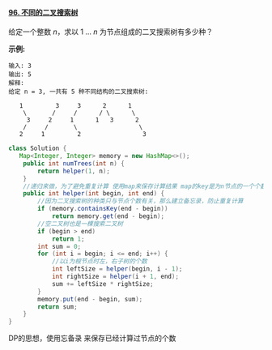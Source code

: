 #### [96. 不同的二叉搜索树](https://leetcode-cn.com/problems/unique-binary-search-trees/)

给定一个整数 *n*，求以 1 ... *n* 为节点组成的二叉搜索树有多少种？

**示例:**

```
输入: 3
输出: 5
解释:
给定 n = 3, 一共有 5 种不同结构的二叉搜索树:

   1         3     3      2      1
    \       /     /      / \      \
     3     2     1      1   3      2
    /     /       \                 \
   2     1         2                 3
```



```java
class Solution {
   Map<Integer, Integer> memory = new HashMap<>();
    public int numTrees(int n) {
        return helper(1, n);
    }
    //递归来做，为了避免重复计算 使用map来保存计算结果 map的key是为n节点的一个个数
    public int helper(int begin, int end) {
        //因为二叉搜索树的种类只与节点个数有关，那么建立备忘录，防止重复计算
        if (memory.containsKey(end - begin))
            return memory.get(end - begin);
        //空二叉树也是一棵搜索二叉树
        if (begin > end)
            return 1;
        int sum = 0;
        for (int i = begin; i <= end; i++) {
            //以i为根节点时左，右子树的个数
            int leftSize = helper(begin, i - 1);
            int rightSize = helper(i + 1, end);
            sum += leftSize * rightSize;
        }
        memory.put(end - begin, sum);
        return sum;
    }
}
```

DP的思想，使用忘备录 来保存已经计算过节点的个数